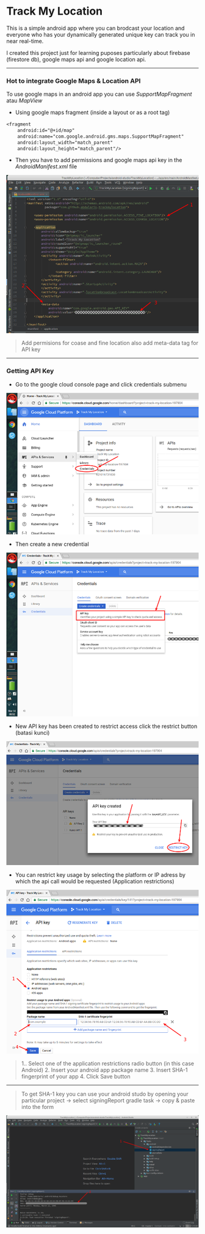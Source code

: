 # Track My Location
This is a simple android app where you can brodcast your location and everyone who has your dynamically generated unique key can track you in near real-time.

I created this project just for learning puposes particularly about firebase (firestore db), google maps api and google location api.

***
### Hot to integrate Google Maps & Location API
To use google maps in an android app you can use *SupportMapFragment* atau *MapView*

- Using google maps fragment (inside a layout or as a root tag)
 
~~~
<fragment
	android:id="@+id/map"
	android:name="com.google.android.gms.maps.SupportMapFragment"
	android:layout_width="match_parent"
	android:layout_height="match_parent"/>
~~~

- Then you have to add permissions and google maps api key in the *AndroidManifest.xml* file

![](images/as_1.png)
> Add permisions for coase and fine location also add meta-data tag for API key

***
### Getting API Key
- Go to the google cloud console page and click credentials submenu

![](images/ga_1.png)

- Then create a new credential


![](images/ga_2.png)


- New API key has been created to restrict access click the restrict button (batasi kunci)

![](images/ga_3.png)


- You can restrict key usage by selecting the platform or IP adress by which the api call would be requested (Application restrictions)

![](images/ga_4.png)

> 1.. Select one of the application restrictions radio button (in this case Android)
> 2. Insert your android app package name
> 3. Insert SHA-1 fingerprint of your app
> 4. Click Save button

___
>To get SHA-1 key you can use your android studo by opening your particular project -> select signingReport gradle task -> copy & paste into the form

![](images/as_2.png)
